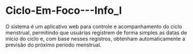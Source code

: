 # Ciclo-Em-Foco---Info_I
O sistema é um aplicativo web para controle e acompanhamento do ciclo menstrual, permitindo que usuárias registrem de forma simples as datas de início do ciclo e, com base nesses registros, obtenham automaticamente a previsão do próximo período menstrual.
